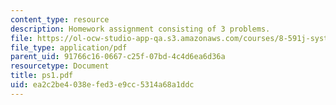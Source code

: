 ```yaml
---
content_type: resource
description: Homework assignment consisting of 3 problems.
file: https://ol-ocw-studio-app-qa.s3.amazonaws.com/courses/8-591j-systems-biology-fall-2004/ea2c2be4038efed3e9cc5314a68a1ddc_ps1.pdf
file_type: application/pdf
parent_uid: 91766c16-0667-c25f-07bd-4c4d6ea6d36a
resourcetype: Document
title: ps1.pdf
uid: ea2c2be4-038e-fed3-e9cc-5314a68a1ddc
---
```

